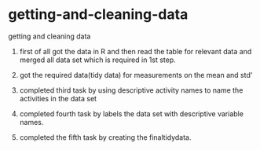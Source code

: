 
# getting-and-cleaning-data

getting and cleaning data

1. first of all got the data in R and then read the table for relevant data and merged all data set which is required in 1st step.


2. got the required data(tidy data) for measurements on the mean and std'

3. completed third task by using descriptive activity names to name the activities in the data set

4. completed fourth task by labels the data set with descriptive variable names.

5. completed the fifth task by creating the finaltidydata. 
